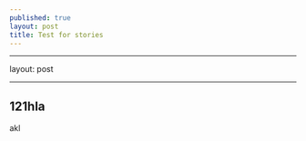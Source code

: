 ```yaml
---
published: true
layout: post
title: Test for stories
---
```

----

layout: post

----

## 121hla 
akl